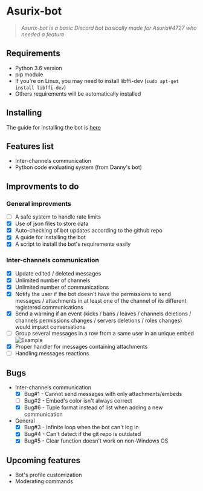# Asurix-bot

> *Asurix-bot is a basic Discord bot basically made for Asurix#4727 who needed a feature*

## Requirements

* Python 3.6 version
* pip module
* If you're on Linux, you may need to install libffi-dev (`sudo apt-get install libffi-dev`)
* Others requirements will be automatically installed

## Installing

The guide for installing the bot is [here](INSTALLING.md)

## Features list

* Inter-channels communication
* Python code evaluating system (from Danny's bot)

## Improvments to do

### General improvments

* [ ] A safe system to handle rate limits
* [X] Use of json files to store data
* [X] Auto-checking of bot updates according to the github repo
* [X] A guide for installing the bot
* [X] A script to install the bot's requirements easily

### Inter-channels communication

* [X] Update edited / deleted messages
* [X] Unlimited number of channels
* [X] Unlimited number of communications
* [X] Notify the user if the bot doesn't have the permissions to send messages / attachments in at least one of the channel of its different registered communications
* [X] Send a warning if an event (kicks / bans / leaves / channels deletions / channels permissions changes / servers deletions / roles changes) would impact conversations
* [ ] Group several messages in a row from a same user in an unique embed ![Example](http://i.imgur.com/84PjK2D.png)
* [X] Proper handler for messages containing attachments
* [ ] Handling messages reactions

## Bugs

* Inter-channels communication
  * [X] Bug#1 - Cannot send messages with only attachments/embeds
  * [ ] Bug#2 - Embed's color isn't always correct
  * [X] Bug#6 - Tuple format instead of list when adding a new communication
* General
  * [X] Bug#3 - Infinite loop when the bot can't log in
  * [X] Bug#4 - Can't detect if the git repo is outdated
  * [X] Bug#5 - Clear function doesn't work on non-Windows OS

## Upcoming features

* Bot's profile customization
* Moderating commands